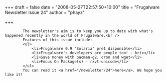 
+++
draft = false
date = "2008-05-27T22:57:50+10:00"
title = "Frugalware Newsletter Issue 24"
author = "phayz"

+++

            The newsletter's aim is to keep you up to date with what's happened recently in the world of Frugalware.<br />
            Features of this issue include:
            <ul>
                <li>Frugalware 0.9 "Solaria" pre1 disponible</li>
                <li>Frugalware's developers are people too! - krix</li>
                <li>Save money with pacman-g2, cron and wget</li>
                <li>Focus On Package(s) - rxvt-unicode</li>
            </ul>
            You can read it <a href="/newsletter/24">here</a>. We hope you like it!
            
        